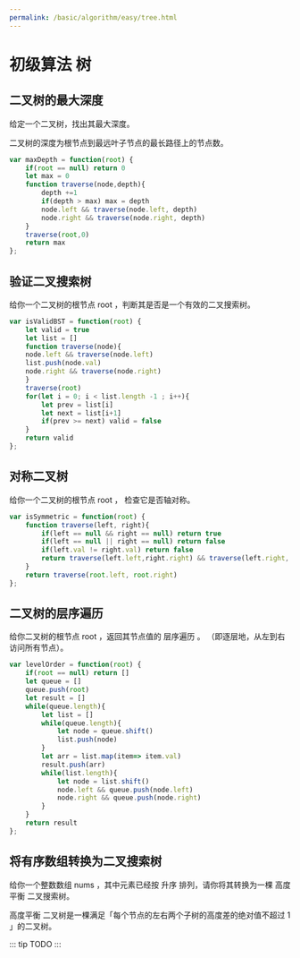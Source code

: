 ```yaml
---
permalink: /basic/algorithm/easy/tree.html
---
```


# 初级算法 树

## 二叉树的最大深度

给定一个二叉树，找出其最大深度。

二叉树的深度为根节点到最远叶子节点的最长路径上的节点数。

```js
var maxDepth = function(root) {
    if(root == null) return 0
    let max = 0
    function traverse(node,depth){
        depth +=1
        if(depth > max) max = depth
        node.left && traverse(node.left, depth)
        node.right && traverse(node.right, depth)
    }
    traverse(root,0)
    return max
};
```

## 验证二叉搜索树

给你一个二叉树的根节点 root ，判断其是否是一个有效的二叉搜索树。

```js
var isValidBST = function(root) {
    let valid = true
    let list = []
    function traverse(node){
    node.left && traverse(node.left)
    list.push(node.val)
    node.right && traverse(node.right)
    }
    traverse(root)
    for(let i = 0; i < list.length -1 ; i++){
        let prev = list[i]
        let next = list[i+1]
        if(prev >= next) valid = false
    }
    return valid
};
```

## 对称二叉树

给你一个二叉树的根节点 root ， 检查它是否轴对称。

```js
var isSymmetric = function(root) {
    function traverse(left, right){
        if(left == null && right == null) return true
        if(left == null || right == null) return false
        if(left.val != right.val) return false
        return traverse(left.left,right.right) && traverse(left.right, right.left)
    }
    return traverse(root.left, root.right)
};
```

## 二叉树的层序遍历

给你二叉树的根节点 root ，返回其节点值的 层序遍历 。 （即逐层地，从左到右访问所有节点）。

```js
var levelOrder = function(root) {
    if(root == null) return []
    let queue = []
    queue.push(root)
    let result = []
    while(queue.length){
        let list = []
        while(queue.length){
            let node = queue.shift()
            list.push(node)
        }
        let arr = list.map(item=> item.val)
        result.push(arr)
        while(list.length){
            let node = list.shift()
            node.left && queue.push(node.left)
            node.right && queue.push(node.right)
        }
    }
    return result
};
```

## 将有序数组转换为二叉搜索树

给你一个整数数组 nums ，其中元素已经按 升序 排列，请你将其转换为一棵 高度平衡 二叉搜索树。

高度平衡 二叉树是一棵满足「每个节点的左右两个子树的高度差的绝对值不超过 1 」的二叉树。

::: tip
TODO
:::

```js

```

